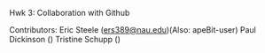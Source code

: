 Hwk 3: Collaboration with Github

Contributors:
Eric Steele (ers389@nau.edu)(Also: apeBit-user)
Paul Dickinson ()
Tristine Schupp ()
